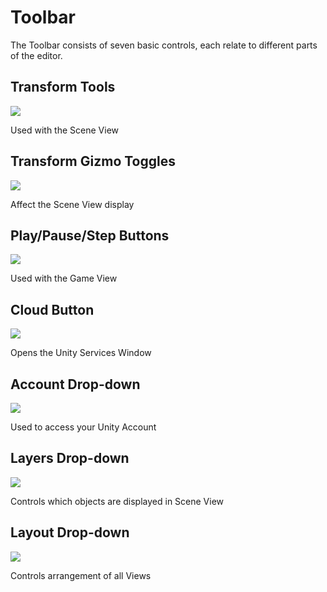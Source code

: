 # Toolbar

The Toolbar consists of seven basic controls, each relate to different parts of the editor.

## Transform Tools

![](image27.png)

Used with the Scene View

## Transform Gizmo Toggles

![](image25.png)

Affect the Scene View display

## Play/Pause/Step Buttons

![](image7.png)

Used with the Game View

## Cloud Button

![](image40.png)

Opens the Unity Services Window

## Account Drop-down

![](image35.png)

Used to access your Unity Account

## Layers Drop-down

![](image56.png)

Controls which objects are displayed in Scene View

## Layout Drop-down

![](image41.png)

Controls arrangement of all Views